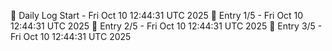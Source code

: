 📅 Daily Log Start - Fri Oct 10 12:44:31 UTC 2025
📌 Entry 1/5 - Fri Oct 10 12:44:31 UTC 2025
📌 Entry 2/5 - Fri Oct 10 12:44:31 UTC 2025
📌 Entry 3/5 - Fri Oct 10 12:44:31 UTC 2025
